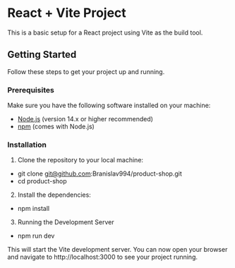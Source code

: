 # React + Vite Project

This is a basic setup for a React project using Vite as the build tool.

## Getting Started

Follow these steps to get your project up and running.

### Prerequisites

Make sure you have the following software installed on your machine:

- [Node.js](https://nodejs.org/) (version 14.x or higher recommended)
- [npm](https://www.npmjs.com/) (comes with Node.js)

### Installation

1. Clone the repository to your local machine:
- git clone git@github.com:Branislav994/product-shop.git
- cd product-shop


2. Install the dependencies:
- npm install

3. Running the Development Server
- npm run dev

This will start the Vite development server. You can now open your browser and navigate to http://localhost:3000 to see your project running.
